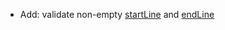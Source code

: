 * Add: validate non-empty [startLine](snippets/snippets-manipulation#start-end-line) and [endLine](snippets/snippets-manipulation#start-end-line)